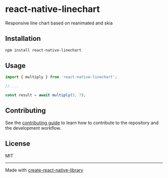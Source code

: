 # react-native-linechart

Responsive line chart based on reanimated and skia

## Installation

```sh
npm install react-native-linechart
```

## Usage

```js
import { multiply } from 'react-native-linechart';

// ...

const result = await multiply(3, 7);
```

## Contributing

See the [contributing guide](CONTRIBUTING.md) to learn how to contribute to the repository and the development workflow.

## License

MIT

---

Made with [create-react-native-library](https://github.com/callstack/react-native-builder-bob)
